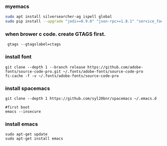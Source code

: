 ### myemacs
```sh
sudo apt install silversearcher-ag ispell global 
sudo pip install --upgrade "jedi>=0.9.0" "json-rpc>=1.8.1" "service_factory>=0.1.5" flake8 hy autoflake
```
### when brower c code. create GTAGS first.
```
 gtags --gtagslabel=ctags
```
### install font
```
git clone --depth 1 --branch release https://github.com/adobe-fonts/source-code-pro.git ~/.fonts/adobe-fonts/source-code-pro
fc-cache -f -v ~/.fonts/adobe-fonts/source-code-pro
```
### install spacemacs
```
git clone --depth 1 https://github.com/syl20bnr/spacemacs ~/.emacs.d

#first boot
emacs --insecure
```
### install emacs
```
sudo apt-get update
sudo apt-get install emacs
```
